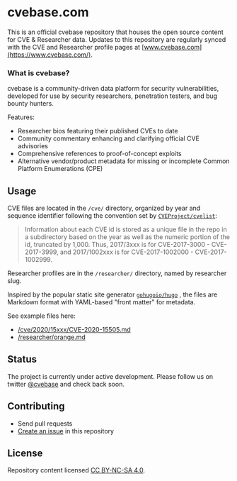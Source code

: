 # cvebase.com

This is an official cvebase repository that houses the open source content for CVE & Researcher data. Updates to this repository are regularly synced with the CVE and Researcher profile pages at [www.cvebase.com](https://www.cvebase.com/).

### What is cvebase?
cvebase is a community-driven data platform for security vulnerabilities, developed for use by security researchers, penetration testers, and bug bounty hunters.

Features:
* Researcher bios featuring their published CVEs to date
* Community commentary enhancing and clarifying official CVE advisories
* Comprehensive references to proof-of-concept exploits
* Alternative vendor/product metadata for missing or incomplete Common Platform Enumerations (CPE)

## Usage
CVE files are located in the `/cve/` directory, organized by year and sequence identifier following the convention set by [`CVEProject/cvelist`](https://github.com/CVEProject/cvelist):

> Information about each CVE id is stored as a unique file in the repo in a subdirectory based on the year as well as the numeric portion of the id, truncated by 1,000. Thus,  2017/3xxx is for CVE-2017-3000 - CVE-2017-3999, and 2017/1002xxx is for CVE-2017-1002000 - CVE-2017-1002999.

Researcher profiles are in the `/researcher/` directory, named by researcher slug.

Inspired by the popular static site generator [`gohugoio/hugo`](https://github.com/gohugoio/hugo) , the files are Markdown format with YAML-based "front matter" for metadata.

See example files here:
* [/cve/2020/15xxx/CVE-2020-15505.md](https://raw.githubusercontent.com/cvebase/cvebase.com/main/cve/2020/15xxx/CVE-2020-15505.md)
* [/researcher/orange.md](https://raw.githubusercontent.com/cvebase/cvebase.com/main/researcher/orange.md)

## Status
The project is currently under active development. Please follow us on twitter [@cvebase](https://twitter.com/cvebase) and check back soon.

## Contributing
* Send pull requests
* [Create an issue](https://github.com/cvebase/cvebase.com/issues) in this repository

## License
Repository content licensed [CC BY-NC-SA 4.0](https://creativecommons.org/licenses/by-nc-sa/4.0/).
